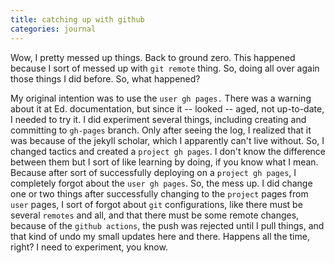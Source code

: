 ```yaml
---
title: catching up with github
categories: journal
---
```

Wow, I pretty messed up things. Back to ground zero. This happened because I sort of messed up with `git remote` thing. So, doing all over again those things I did before. So, what happened?

My original intention was to use the `user gh pages.` There was a warning about it at Ed. documentation, but since it -- looked -- aged, not up-to-date, I needed to try it. I did experiment several things, including creating and committing to `gh-pages` branch. Only after seeing the log, I realized that it was because of the jekyll scholar, which I apparently can't live without. So, I changed tactics and created a `project gh pages`. I don't know the difference between them but I sort of like learning by doing, if you know what I mean. Because after sort of successfully deploying on a `project gh pages`, I completely forgot about the `user gh pages`. So, the mess up. I did change one or two things after successfully changing to the `project` pages from `user` pages, I sort of forgot about `git` configurations, like there must be several `remotes` and all, and that there must be some remote changes, because of the `github actions`, the push was rejected until I pull things, and that kind of undo my small updates here and there. Happens all the time, right? I need to experiment, you know.
